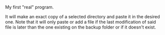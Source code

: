 My first "real" program.

It will make an exact copy of a selected directory and paste it in the desired one.
Note that it will only paste or add a file if the last modification of said file is later than the one existing on the backup folder or if it doesn't exist.
